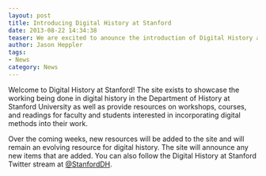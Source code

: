 ```yaml
---
layout: post
title: Introducing Digital History at Stanford
date: 2013-08-22 14:34:38
teaser: We are excited to anounce the introduction of Digital History at Stanford
author: Jason Heppler
tags:
- News
category: News
---
```


Welcome to Digital History at Stanford! The site exists to showcase the working being done in digital history in the Department of History at Stanford University as well as provide resources on workshops, courses, and readings for faculty and students interested in incorporating digital methods into their work. 

Over the coming weeks, new resources will be added to the site and will remain an evolving resource for digital history. The site will announce any new items that are added. You can also follow the Digital History at Stanford Twitter stream at [@StanfordDH](http://twitter.com/stanforddh).